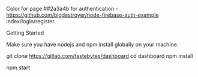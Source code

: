 Color for page ##2a3a4b
for authentication - https://github.com/bigdestroyer/node-firebase-auth-example
index/login/register


Getting Started

Make sure you have nodejs and npm install globally on your machine.

git clone https://gitlab.com/tastebytes/dashboard
cd dashboard
npm install

npm start
